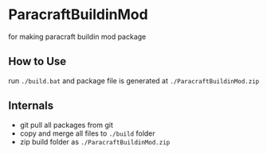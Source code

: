 # ParacraftBuildinMod
for making paracraft buildin mod package

## How to Use
run `./build.bat` and package file is generated at `./ParacraftBuildinMod.zip`

## Internals
- git pull all packages from git 
- copy and merge all files to `./build` folder
- zip build folder as `./ParacraftBuildinMod.zip`

